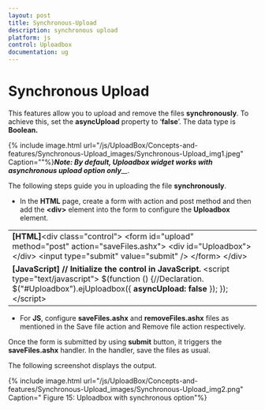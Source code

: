 ```yaml
---
layout: post
title: Synchronous-Upload
description: synchronous upload 
platform: js
control: Uploadbox
documentation: ug
---
```


# Synchronous Upload 

This features allow you to upload and remove the files **synchronously**. To achieve this, set the **asyncUpload** property to ‘**false**’. The data type is **Boolean.**

{% include image.html url="/js/UploadBox/Concepts-and-features/Synchronous-Upload_images/Synchronous-Upload_img1.jpeg" Caption=""%}_**Note: By default, Uploadbox widget works with asynchronous upload option only**__._

The following steps guide you in uploading the file **synchronously**.

* In the **HTML** page, create a form with action and post method and then add the **&lt;div&gt;** element into the form to configure the **Uploadbox** element.



<table>
<tr>
<td>
<b>[HTML]</b>&lt;div class="control"&gt;        &lt;form id="upload" method="post" action="saveFiles.ashx"&gt;            &lt;div id="Uploadbox"&gt;&lt;/div&gt;            &lt;input type="submit" value="submit" /&gt;        &lt;/form&gt;     &lt;/div&gt;</td></tr>
<tr>
<td>
<b>[JavaScript]  </b><b>// Initialize the control in JavaScript.</b>    &lt;script type="text/javascript"&gt;        $(function () {//Declaration.            $("#Uploadbox").ejUploadbox({<b>                asyncUpload: false</b>            });        });    &lt;/script&gt;</td></tr>
</table>


* For **JS**, configure **saveFiles.ashx** and **removeFiles.ashx** files as mentioned in the Save file action and Remove file action respectively. 

Once the form is submitted by using **submit** button, it triggers the **saveFiles.ashx** handler. In the handler, save the files as usual.

The following screenshot displays the output.



{% include image.html url="/js/UploadBox/Concepts-and-features/Synchronous-Upload_images/Synchronous-Upload_img2.png" Caption="  Figure 15: Uploadbox with synchronous option"%}

